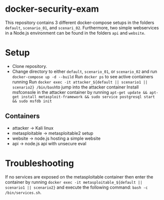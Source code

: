 # docker-security-exam
This repository contains 3 different docker-compose setups in the folders `default`, `scenario_01`, and `scenari_02`. Furthermore, two simple webservices in a Node.js environment can be found in the folders `api` and `website`.

# Setup
- Clone repository.
- Change directory to either `default`, `scenario_01`, or `scenario_02` and run `docker-compose up -d --build`
Run `docker ps` to see active containers running
Run `docker exec -it attacker_${default || scenario1 || scenario2} /bin/bash`to jump into the attacker container
Install msfconsole in the attacker container by running `apt-get update && apt-get install metasploit-framework && sudo service postgresql start && sudo msfdb init`

## Containers
- attacker -> Kali linux
- metasploitable -> metasploitable2 setup
- website -> node.js hosting a simple website
- api -> node.js api with unsecure eval

# Troubleshooting
If no services are exposed on the metasploitable container then enter the container by running `docker exec -it metasploitable_${default || scenario1 || scenario2}` and execute the following command: `bash -c /bin/services.sh`.
